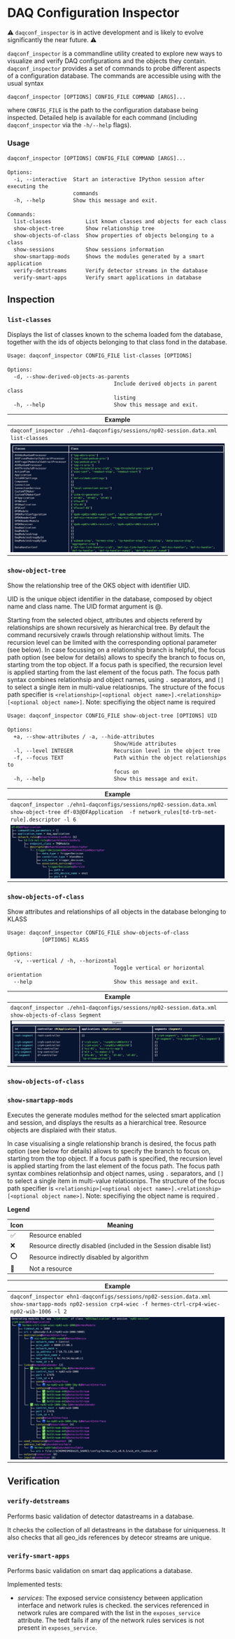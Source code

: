 # DAQ Configuration Inspector

:warning: `daqconf_inspector` is in active development and is likely to evolve significantly the near future. :warning:

`daqconf_inspector` is a commandline utility created to explore new ways to visualize and verify DAQ configurations and the objects they contain.
`daqconf_inspector` provides a set of commands to probe different aspects of a configuration database. The commands are accessible using with the usual syntax 

```
daqconf_inspector [OPTIONS] CONFIG_FILE COMMAND [ARGS]...
```

where `CONFIG_FILE` is the path to the configuration database being inspected.
Detailed help is available for each command (including `daqconf_inspector` via the `-h/--help` flags).

### Usage
```
daqconf_inspector [OPTIONS] CONFIG_FILE COMMAND [ARGS]...

Options:
  -i, --interactive  Start an interactive IPython session after executing the
                     commands
  -h, --help         Show this message and exit.

Commands:
  list-classes           List known classes and objects for each class
  show-object-tree       Show relationship tree
  show-objects-of-class  Show properties of objects belonging to a class
  show-sessions          Show sessions information
  show-smartapp-mods     Shows the modules generated by a smart application
  verify-detstreams      Verify detector streams in the database
  verify-smart-apps      Verify smart applications in database
  ```

## Inspection
### `list-classes`

Displays the list of classes known to the schema loaded fom the database, together with the
ids of objects belonging to that class fond in the database.

```
Usage: daqconf_inspector CONFIG_FILE list-classes [OPTIONS]

Options:
  -d, --show-derived-objects-as-parents
                                  Include derived objects in parent class
                                  listing
  -h, --help                      Show this message and exit.
```
|**Example**|
|---|
|`daqconf_inspector ./ehn1-daqconfigs/sessions/np02-session.data.xml list-classes`|
|![list-classes example](./img/inspector_list-classes.png)|

### `show-object-tree`

Show the relationship tree of the OKS object with identifier UID.

UID is the unique object identifier in the database, composed by object name and class name. 
The UID format argument is <object name>@<class>.

Starting from the selected object, attributes and objects refererd by relationships are shown recursively as hierarchical tree.
By default the command recursively crawls through relationship without limits. The recursion level can be limited with the corresponding optional parameter (see below).
In case focussing on a relationship branch is helpful, the focus path option (see below for details) allows to specify the branch to focus on, starting trom the top object.
If a focus path is specified, the recursion level is applied starting from the last element of the focus path.
The focus path syntax combines relationhsip and object names, using `.` separators, and `[]` to select a single item in multi-value relatiosnips.
The structure of the focus path specifier is `<relationship>[<optional object name>].<relationship>[<optional object name>]`.
Note: specifiying the object name is required 

```
Usage: daqconf_inspector CONFIG_FILE show-object-tree [OPTIONS] UID

Options:
  +a, --show-attributes / -a, --hide-attributes
                                  Show/Hide attributes
  -l, --level INTEGER             Recursion level in the object tree
  -f, --focus TEXT                Path within the object relationships to
                                  focus on
  -h, --help                      Show this message and exit.
```

|**Example**|
|---|
|`daqconf_inspector ./ehn1-daqconfigs/sessions/np02-session.data.xml show-object-tree df-03@DFApplication  -f network_rules[td-trb-net-rule].descriptor -l 6`|
|![list-classes example](./img/inspector_show-object-tree.png)|


### `show-objects-of-class`

Show attributes and relationships of all objects in the database belonging to KLASS



```
Usage: daqconf_inspector CONFIG_FILE show-objects-of-class
           [OPTIONS] KLASS

Options:
  -v, --vertical / -h, --horizontal
                                  Toggle vertical or horizontal orientation
  --help                          Show this message and exit.
  ```

|**Example**|
|---|
|`daqconf_inspector ./ehn1-daqconfigs/sessions/np02-session.data.xml show-objects-of-class Segment`|
|![list-classes example](./img/inspector_show-objects-of-class.png)|

### `show-objects-of-class`



### `show-smartapp-mods`

Executes the generate modules method for the selected smart application and session, and displays the results as a hierarchical tree.
Resource objects are displaied with their status.

In case visualising a single relationship branch is desired, the focus path option (see below for details) allows to specify the branch to focus on, starting trom the top object.
If a focus path is specified, the recursion level is applied starting from the last element of the focus path.
The focus path syntax combines relationhsip and object names, using `.` separators, and `[]` to select a single item in multi-value relatiosnips.
The structure of the focus path specifier is `<relationship>[<optional object name>].<relationship>[<optional object name>]`.
Note: specifiying the object name is required .


**Legend**
  
| Icon  | Meaning|
|---|---|
| ✅ | Resource enabled |
| ❌ | Resource directly disabled (included in the Session disable list) |
| ⭕️ | Resource indirectly disabled by algorithm |
| 🔵 | Not a resource |

|**Example**|
|---|
|`daqconf_inspector ehn1-daqconfigs/sessions/np02-session.data.xml show-smartapp-mods np02-session crp4-wiec -f hermes-ctrl-crp4-wiec-np02-wib-1006 -l 2`|
|![show-smartapp-mods example](./img/inspector_show-smartapp-mods.png)|



## Verification
### `verify-detstreams`

Performs basic validation of detector datastreams in a database.

It checks the collection of all detastreans in the database for uiniqueness.
It also checks that all geo_ids references by detecor streams are unique.

### `verify-smart-apps`

Performs basic validation on smart daq applications a database.

Implemented tests:

- *services*: The exposed service consistency between application interface and network rules is checked.
  the services referenced in network rules are compared with the list in the `exposes_service` attribute.
  The tedt fails if any of the network rules services is not present in `exposes_service`.